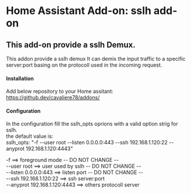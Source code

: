 # Home Assistant Add-on: sslh add-on

## This add-on provide a sslh Demux.
This addon provide a sslh demux
It can demix the input traffic to a specific server:port basing on the protocoll used in the incoming request.

#### Installation
Add below repository to your Home assitant:\
    https://github.dev/cavaliere78/addons/

#### Configuration

In the configuration fill the sslh_opts oprions with a valid option strig for sslh.\
the default value is:\
sslh_opts: "-f --user root --listen 0.0.0.0:443 --ssh 192.168.1.120:22 --anyprot 192.168.1.120:4443"

-f                               ==> foreground mode     -- DO NOT CHANGE -- \
--user root                      ==> user used by sslh   -- DO NOT CHANGE -- \
--listen 0.0.0.0:443             ==> listen port         -- DO NOT CHANGE -- \
--ssh 192.168.1.120:22           ==> ssh server:port     \
--anyprot 192.168.1.120:4443     ==> others protocoll server
